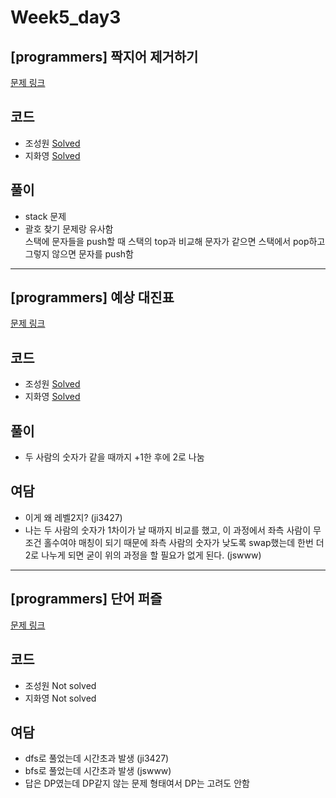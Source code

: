 # Week5_day3

## [programmers] 짝지어 제거하기

[문제 링크](https://programmers.co.kr/learn/courses/30/lessons/12973)

## 코드

- 조성원 [Solved](https://github.com/ji3427/300solves/blob/master/JSWww/WEEK5/2017tipstown_1.cpp)
- 지화영 [Solved](https://github.com/ji3427/300solves/blob/master/ji3427/week5/programers_2017_tipstown_1.cpp)
## 풀이

- stack 문제
- 괄호 찾기 문제랑 유사함<br/>스택에 문자들을 push할 때 스택의 top과 비교해 문자가 같으면 스택에서 pop하고 그렇지 않으면 문자를 push함

---

## [programmers] 예상 대진표

[문제 링크](https://programmers.co.kr/learn/courses/30/lessons/12985)

## 코드

- 조성원 [Solved](https://github.com/ji3427/300solves/blob/master/JSWww/WEEK5/2017tipstown_2.cpp)
- 지화영 [Solved](https://github.com/ji3427/300solves/blob/master/ji3427/week5/programers_2017_tipstown_2.cpp)

## 풀이

- 두 사람의 숫자가 같을 때까지 +1한 후에 2로 나눔

## 여담

- 이게 왜 레벨2지? (ji3427)
- 나는 두 사람의 숫자가 1차이가 날 때까지 비교를 했고, 이 과정에서 좌측 사람이 무조건 홀수여야 매칭이 되기 때문에 좌측 사람의 숫자가 낮도록 swap했는데 한번 더 2로 나누게 되면 굳이 위의 과정을 할 필요가 없게 된다. (jswww)

---

## [programmers] 단어 퍼즐

[문제 링크](https://programmers.co.kr/learn/courses/30/lessons/12983)

## 코드

- 조성원 Not solved
- 지화영 Not solved

## 여담

- dfs로 풀었는데 시간초과 발생 (ji3427)
- bfs로 풀었는데 시간초과 발생 (jswww)
- 답은 DP였는데 DP같지 않는 문제 형태여서 DP는 고려도 안함 
